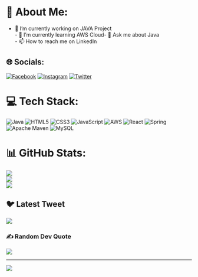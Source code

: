 
# 💫 About Me:
- 🔭 I’m currently working on JAVA Project<br>- 🌱 I’m currently learning AWS Cloud- 💬 Ask me about Java<br>- 📫 How to reach me on LinkedIn<br>


## 🌐 Socials:
[![Facebook](https://img.shields.io/badge/Facebook-%231877F2.svg?logo=Facebook&logoColor=white)](https://facebook.com/www.facebook.com/rohit.nakhate.5) [![Instagram](https://img.shields.io/badge/Instagram-%23E4405F.svg?logo=Instagram&logoColor=white)](https://instagram.com/https://instagram.com/rohitnakhate) [![Twitter](https://img.shields.io/badge/Twitter-%231DA1F2.svg?logo=Twitter&logoColor=white)](https://twitter.com/https://twitter.com/nakhaterohit) 

# 💻 Tech Stack:
![Java](https://img.shields.io/badge/java-%23ED8B00.svg?style=for-the-badge&logo=java&logoColor=white) ![HTML5](https://img.shields.io/badge/html5-%23E34F26.svg?style=for-the-badge&logo=html5&logoColor=white) ![CSS3](https://img.shields.io/badge/css3-%231572B6.svg?style=for-the-badge&logo=css3&logoColor=white) ![JavaScript](https://img.shields.io/badge/javascript-%23323330.svg?style=for-the-badge&logo=javascript&logoColor=%23F7DF1E) ![AWS](https://img.shields.io/badge/AWS-%23FF9900.svg?style=for-the-badge&logo=amazon-aws&logoColor=white) ![React](https://img.shields.io/badge/react-%2320232a.svg?style=for-the-badge&logo=react&logoColor=%2361DAFB) ![Spring](https://img.shields.io/badge/spring-%236DB33F.svg?style=for-the-badge&logo=spring&logoColor=white) ![Apache Maven](https://img.shields.io/badge/Apache%20Maven-C71A36?style=for-the-badge&logo=Apache%20Maven&logoColor=white) ![MySQL](https://img.shields.io/badge/mysql-%2300f.svg?style=for-the-badge&logo=mysql&logoColor=white)
# 📊 GitHub Stats:
![](https://github-readme-stats.vercel.app/api?username=rohitzzss&theme=dark&hide_border=true&include_all_commits=false&count_private=false)<br/>
![](https://github-readme-streak-stats.herokuapp.com/?user=rohitzzss&theme=dark&hide_border=true)<br/>
![](https://github-readme-stats.vercel.app/api/top-langs/?username=rohitzzss&theme=dark&hide_border=true&include_all_commits=false&count_private=false&layout=compact)

## 🐦 Latest Tweet
[![](https://gtce.itsvg.in/api?username=https://twitter.com/nakhaterohit)](https://github.com/VishwaGauravIn/github-twitter-card-embed)

### ✍️ Random Dev Quote
![](https://quotes-github-readme.vercel.app/api?type=vetical&theme=dark)

---
[![](https://visitcount.itsvg.in/api?id=rohitzzss&icon=9&color=6)](https://visitcount.itsvg.in)

<!-- Proudly created with GPRM ( https://gprm.itsvg.in ) -->
